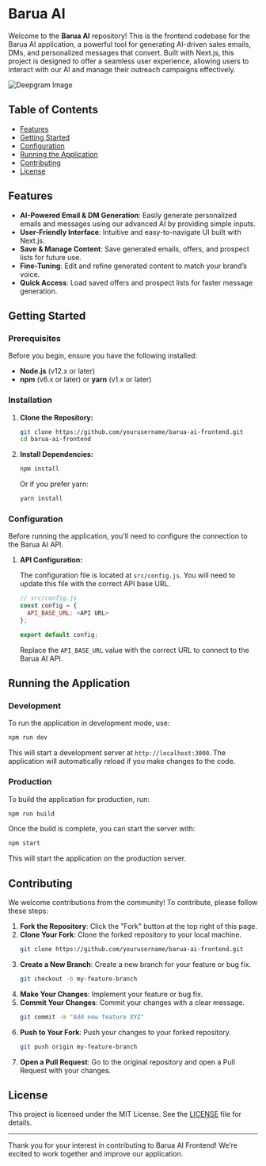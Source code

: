 # Barua AI

Welcome to the **Barua AI** repository! This is the frontend codebase for the Barua AI application, a powerful tool for generating AI-driven sales emails, DMs, and personalized messages that convert. Built with Next.js, this project is designed to offer a seamless user experience, allowing users to interact with our AI and manage their outreach campaigns effectively.

![Deepgram Image](https://deepgram.com/_next/image?url=https%3A%2F%2Fv1.whalesyncusercontent.com%2Fv1%2F054166ee54f426e9cd3e081e%2F05e3eabfffb2b8e543b01ca3%2Fe2deda43ebf3826118325a3b%2F2a32ea36-bae1-4ac9-97d8-8a239d01746a.jpeg&w=828&q=75)


## Table of Contents

- [Features](#features)
- [Getting Started](#getting-started)
- [Configuration](#configuration)
- [Running the Application](#running-the-application)
- [Contributing](#contributing)
- [License](#license)


## Features

- **AI-Powered Email & DM Generation**: Easily generate personalized emails and messages using our advanced AI by providing simple inputs.
- **User-Friendly Interface**: Intuitive and easy-to-navigate UI built with Next.js.
- **Save & Manage Content**: Save generated emails, offers, and prospect lists for future use.
- **Fine-Tuning**: Edit and refine generated content to match your brand’s voice.
- **Quick Access**: Load saved offers and prospect lists for faster message generation.

## Getting Started

### Prerequisites

Before you begin, ensure you have the following installed:

- **Node.js** (v12.x or later)
- **npm** (v6.x or later) or **yarn** (v1.x or later)

### Installation

1. **Clone the Repository:**

   ```bash
   git clone https://github.com/yourusername/barua-ai-frontend.git
   cd barua-ai-frontend
   ```

2. **Install Dependencies:**

   ```bash
   npm install
   ```

   Or if you prefer yarn:

   ```bash
   yarn install
   ```

### Configuration

Before running the application, you'll need to configure the connection to the Barua AI API.

1. **API Configuration:**

   The configuration file is located at `src/config.js`. You will need to update this file with the correct API base URL.

   ```javascript
   // src/config.js
   const config = {
     API_BASE_URL: <API URL>
   };

   export default config;
   ```

   Replace the `API_BASE_URL` value with the correct URL to connect to the Barua AI API.

## Running the Application

### Development

To run the application in development mode, use:

```bash
npm run dev
```

This will start a development server at `http://localhost:3000`. The application will automatically reload if you make changes to the code.

### Production

To build the application for production, run:

```bash
npm run build
```

Once the build is complete, you can start the server with:

```bash
npm start
```

This will start the application on the production server.

## Contributing

We welcome contributions from the community! To contribute, please follow these steps:

1. **Fork the Repository**: Click the "Fork" button at the top right of this page.
2. **Clone Your Fork**: Clone the forked repository to your local machine.
   ```bash
   git clone https://github.com/yourusername/barua-ai-frontend.git
   ```
3. **Create a New Branch**: Create a new branch for your feature or bug fix.
   ```bash
   git checkout -b my-feature-branch
   ```
4. **Make Your Changes**: Implement your feature or bug fix.
5. **Commit Your Changes**: Commit your changes with a clear message.
   ```bash
   git commit -m "Add new feature XYZ"
   ```
6. **Push to Your Fork**: Push your changes to your forked repository.
   ```bash
   git push origin my-feature-branch
   ```
7. **Open a Pull Request**: Go to the original repository and open a Pull Request with your changes.

## License

This project is licensed under the MIT License. See the [LICENSE](LICENSE) file for details.

---

Thank you for your interest in contributing to Barua AI Frontend! We’re excited to work together and improve our application.


